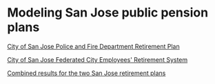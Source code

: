 # Modeling San Jose public pension plans

[City of San Jose Police and Fire Department Retirement Plan](Results_SJPF_v(1.4).nb.html)

[City of San Jose Federated City Employees' Retirement System](Results_SJFC_v(1.3).nb.html)

[Combined results for the two San Jose retirement plans](Results_SJ_v(1.2).nb.html)